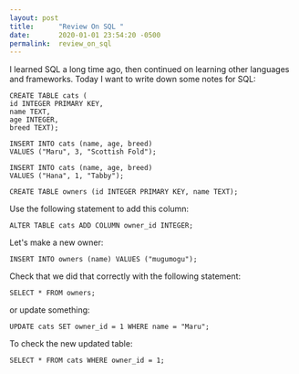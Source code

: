 ```yaml
---
layout: post
title:      "Review On SQL "
date:       2020-01-01 23:54:20 -0500
permalink:  review_on_sql
---
```



I learned SQL a long time ago, then continued on learning other languages and frameworks. Today I want to write down some notes for SQL:


```
CREATE TABLE cats (
id INTEGER PRIMARY KEY,
name TEXT,
age INTEGER,
breed TEXT);
```

```
INSERT INTO cats (name, age, breed)
VALUES ("Maru", 3, "Scottish Fold");
 
INSERT INTO cats (name, age, breed)
VALUES ("Hana", 1, "Tabby");
```

```
CREATE TABLE owners (id INTEGER PRIMARY KEY, name TEXT);
```

Use the following statement to add this column:
```
ALTER TABLE cats ADD COLUMN owner_id INTEGER;
```

Let's make a new owner:
```
INSERT INTO owners (name) VALUES ("mugumogu");
```

Check that we did that correctly with the following statement:

```
SELECT * FROM owners;
```
or update something:
```
UPDATE cats SET owner_id = 1 WHERE name = "Maru";
```

To check the new updated table:
```
SELECT * FROM cats WHERE owner_id = 1;
```
